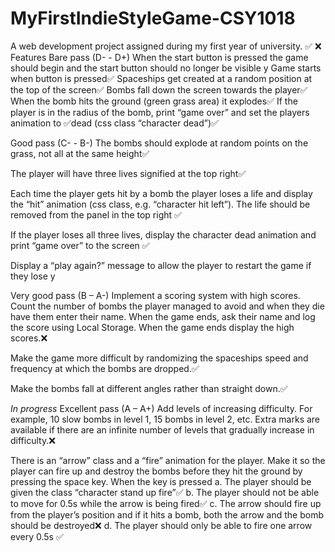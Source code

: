 # MyFirstIndieStyleGame-CSY1018

A web development project assigned during my first year of university.
✅  ❌
Features
Bare pass (D- - D+)
When the start button is pressed the game should begin and the start button should no
longer be visible	y	Game starts when button is pressed✅
Spaceships get created at a random position at the top of the screen✅
Bombs fall down the screen towards the player✅
When the bomb hits the ground (green grass area) it explodes✅
If the player is in the radius of the bomb, print “game over” and set the players animation to ✅dead (css class “character dead”)✅




Good pass (C- - B-)
The bombs should explode at random points on the grass, not all at the same height✅

The player will have three lives signified at the top right✅

Each time the player gets hit by a bomb the player loses a life and display the “hit”
animation (css class, e.g. “character hit left”). The life should be removed from the panel in the top right	✅

If the player loses all three lives, display the character dead animation and print “game over” to the screen	✅

Display a “play again?” message to allow the player to restart the game if they lose	y	


Very good pass (B – A-)
Implement a scoring system with high scores. Count the number of bombs the player managed to avoid and when they die have them enter their name. When the game ends, ask their name and log the score using Local Storage. When the game ends display the high scores.❌


Make the game more difficult by randomizing the spaceships speed and frequency at which the bombs are dropped.✅


Make the bombs fall at different angles rather than straight down.✅


_In progress_
Excellent pass (A – A+)
Add levels of increasing difficulty. For example, 10 slow bombs in level 1, 15 bombs in level 2, etc. Extra marks are available if there are an infinite number of levels that gradually increase in difficulty.❌

There is an “arrow” class and a “fire” animation for the player. Make it so the player can fire up and destroy the bombs before they hit the ground by pressing the space key. When the key is pressed
a.	The player should be given the class “character stand up fire”✅
b.	The player should not be able to move for 0.5s while the arrow is being fired✅
c.	The arrow should fire up from the player’s position and if it hits a bomb, both the arrow and the bomb should be destroyed❌
d.	The player should only be able to fire one arrow every 0.5s		✅

